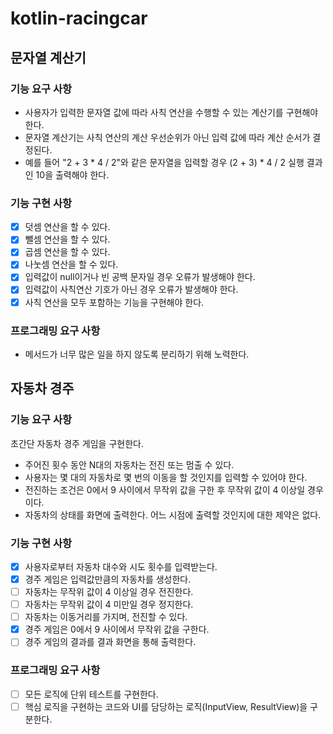 # kotlin-racingcar

## 문자열 계산기

### 기능 요구 사항
- 사용자가 입력한 문자열 값에 따라 사칙 연산을 수행할 수 있는 계산기를 구현해야 한다.
- 문자열 계산기는 사칙 연산의 계산 우선순위가 아닌 입력 값에 따라 계산 순서가 결정된다.
- 예를 들어 "2 + 3 * 4 / 2"와 같은 문자열을 입력할 경우 (2 + 3) * 4 / 2 실행 결과인 10을 출력해야 한다.

### 기능 구현 사항
- [X] 덧셈 연산을 할 수 있다.
- [X] 뺄셈 연산을 할 수 있다.
- [X] 곱셈 연산을 할 수 있다.
- [X] 나눗셈 연산을 할 수 있다.
- [X] 입력값이 null이거나 빈 공백 문자일 경우 오류가 발생해야 한다.
- [X] 입력값이 사칙연산 기호가 아닌 경우 오류가 발생해야 한다.
- [X] 사칙 연산을 모두 포함하는 기능을 구현해야 한다.

### 프로그래밍 요구 사항
- 메서드가 너무 많은 일을 하지 않도록 분리하기 위해 노력한다.

## 자동차 경주

### 기능 요구 사항
초간단 자동차 경주 게임을 구현한다.
- 주어진 횟수 동안 N대의 자동차는 전진 또는 멈출 수 있다.
- 사용자는 몇 대의 자동차로 몇 번의 이동을 할 것인지를 입력할 수 있어야 한다.
- 전진하는 조건은 0에서 9 사이에서 무작위 값을 구한 후 무작위 값이 4 이상일 경우이다. 
- 자동차의 상태를 화면에 출력한다. 어느 시점에 출력할 것인지에 대한 제약은 없다.

### 기능 구현 사항
- [X] 사용자로부터 자동차 대수와 시도 횟수를 입력받는다.
- [X] 경주 게임은 입력값만큼의 자동차를 생성한다.
- [ ] 자동차는 무작위 값이 4 이상일 경우 전진한다.
- [ ] 자동차는 무작위 값이 4 미만일 경우 정지한다.
- [ ] 자동차는 이동거리를 가지며, 전진할 수 있다.
- [X] 경주 게임은 0에서 9 사이에서 무작위 값을 구한다.
- [ ] 경주 게임의 결과를 결과 화면을 통해 출력한다.

### 프로그래밍 요구 사항
- [ ] 모든 로직에 단위 테스트를 구현한다.
- [ ] 핵심 로직을 구현하는 코드와 UI를 담당하는 로직(InputView, ResultView)을 구분한다.
